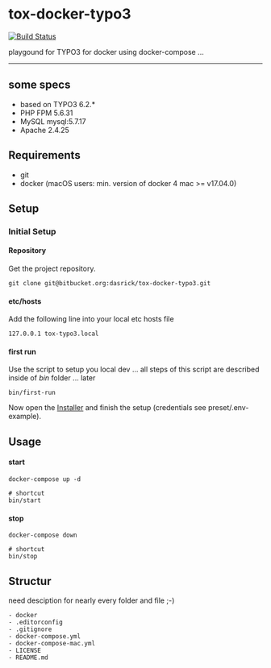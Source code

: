 # tox-docker-typo3

[![Build Status](https://travis-ci.org/dasrick/tox-docker-typo3.svg?branch=master)](https://travis-ci.org/dasrick/tox-docker-typo3)

playgound for TYPO3 for docker using docker-compose ...

***

## some specs

* based on TYPO3 6.2.*
* PHP FPM 5.6.31
* MySQL mysql:5.7.17
* Apache 2.4.25

## Requirements

* git
* docker (macOS users: min. version of docker 4 mac >= v17.04.0)


## Setup


### Initial Setup


#### Repository

Get the project repository.

    git clone git@bitbucket.org:dasrick/tox-docker-typo3.git


#### etc/hosts

Add the following line into your local etc hosts file

    127.0.0.1 tox-typo3.local


#### first run
 
Use the script to setup you local dev ... all steps of this script are described inside of *bin* folder ... later

    bin/first-run

Now open the [Installer](https://tox-typo3.local/typo3/install/) and finish the setup (credentials see preset/.env-example).

## Usage


#### start

    docker-compose up -d
    
    # shortcut
    bin/start

#### stop

    docker-compose down
    
    # shortcut
    bin/stop

## Structur

need desciption for nearly every folder and file ;-)

    - docker
    - .editorconfig
    - .gitignore
    - docker-compose.yml
    - docker-compose-mac.yml
    - LICENSE
    - README.md

